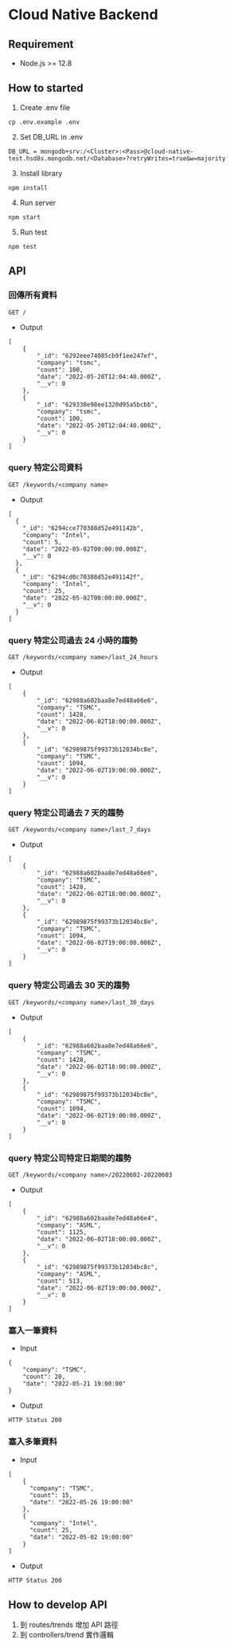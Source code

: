 # Cloud Native Backend

## Requirement

- Node.js >= 12.8

## How to started

1. Create .env file

```
cp .env.example .env
```

2. Set DB_URL in .env

```
DB_URL = mongodb+srv:/<Cluster>:<Pass>@cloud-native-test.hsd8s.mongodb.net/<Database>?retryWrites=true&w=majority
```

3. Install library

```
npm install
```

4. Run server

```
npm start
```

5. Run test

```
npm test
```

## API

### 回傳所有資料

```
GET /
```

- Output

```
[
    {
        "_id": "6292eee74085cb9f1ee247ef",
        "company": "tsmc",
        "count": 100,
        "date": "2022-05-20T12:04:40.000Z",
        "__v": 0
    },
    {
        "_id": "629338e98ee1320d95a5bcbb",
        "company": "tsmc",
        "count": 100,
        "date": "2022-05-20T12:04:40.000Z",
        "__v": 0
    }
]
```

### query 特定公司資料

```
GET /keywords/<company name>
```

- Output

```
[
  {
    "_id": "6294cce770388d52e491142b",
    "company": "Intel",
    "count": 5,
    "date": "2022-05-02T00:00:00.000Z",
    "__v": 0
  },
  {
    "_id": "6294cd0c70388d52e491142f",
    "company": "Intel",
    "count": 25,
    "date": "2022-05-02T00:00:00.000Z",
    "__v": 0
  }
]
```

### query 特定公司過去 24 小時的趨勢

```
GET /keywords/<company name>/last_24_hours
```

- Output

```
[
    {
        "_id": "62988a602baa8e7ed48a66e6",
        "company": "TSMC",
        "count": 1428,
        "date": "2022-06-02T18:00:00.000Z",
        "__v": 0
    },
    {
        "_id": "62989875f99373b12034bc8e",
        "company": "TSMC",
        "count": 1094,
        "date": "2022-06-02T19:00:00.000Z",
        "__v": 0
    }
]
```

### query 特定公司過去 7 天的趨勢

```
GET /keywords/<company name>/last_7_days
```

- Output

```
[
    {
        "_id": "62988a602baa8e7ed48a66e6",
        "company": "TSMC",
        "count": 1428,
        "date": "2022-06-02T18:00:00.000Z",
        "__v": 0
    },
    {
        "_id": "62989875f99373b12034bc8e",
        "company": "TSMC",
        "count": 1094,
        "date": "2022-06-02T19:00:00.000Z",
        "__v": 0
    }
]
```

### query 特定公司過去 30 天的趨勢

```
GET /keywords/<company name>/last_30_days
```

- Output

```
[
    {
        "_id": "62988a602baa8e7ed48a66e6",
        "company": "TSMC",
        "count": 1428,
        "date": "2022-06-02T18:00:00.000Z",
        "__v": 0
    },
    {
        "_id": "62989875f99373b12034bc8e",
        "company": "TSMC",
        "count": 1094,
        "date": "2022-06-02T19:00:00.000Z",
        "__v": 0
    }
]
```

### query 特定公司特定日期間的趨勢

```
GET /keywords/<company name>/20220602-20220603
```

- Output

```
[
    {
        "_id": "62988a602baa8e7ed48a66e4",
        "company": "ASML",
        "count": 1125,
        "date": "2022-06-02T18:00:00.000Z",
        "__v": 0
    },
    {
        "_id": "62989875f99373b12034bc8c",
        "company": "ASML",
        "count": 513,
        "date": "2022-06-02T19:00:00.000Z",
        "__v": 0
    }
]
```

### 塞入一筆資料

- Input

```
{
	"company": "TSMC",
	"count": 20,
	"date": "2022-05-21 19:00:00"
}
```

- Output

```
HTTP Status 200
```

### 塞入多筆資料

- Input

```
[
    {
      "company": "TSMC",
      "count": 15,
      "date": "2022-05-26 19:00:00"
    },
    {
      "company": "Intel",
      "count": 25,
      "date": "2022-05-02 19:00:00"
    }
]
```

- Output

```
HTTP Status 200
```

## How to develop API

1. 到 routes/trends 增加 API 路徑
2. 到 controllers/trend 實作邏輯
